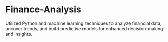 # Finance-Analysis
Utilized Python and machine learning techniques to analyze financial data, uncover trends, and build predictive models for enhanced decision-making and insights.
